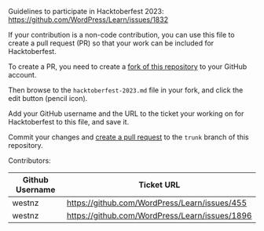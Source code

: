 Guidelines to participate in Hacktoberfest 2023: https://github.com/WordPress/Learn/issues/1832

If your contribution is a non-code contribution, you can use this file to create a pull request (PR) so that your work can be included for Hacktoberfest.

To create a PR, you need to create a [fork of this repository](https://docs.github.com/en/get-started/quickstart/fork-a-repo) to your GitHub account.

Then browse to the `hacktoberfest-2023.md` file in your fork, and click the edit button (pencil icon).

Add your GitHub username and the URL to the ticket your working on for Hacktoberfest to this file, and save it.

Commit your changes and [create a pull request](https://docs.github.com/en/get-started/quickstart/creating-a-pull-request) to the `trunk` branch of this repository.

Contributors:

| Github Username | Ticket URL|
|-----------------|-----------|
|westnz           |https://github.com/WordPress/Learn/issues/455|
|westnz           |https://github.com/WordPress/Learn/issues/1896|
